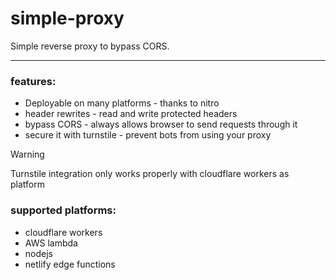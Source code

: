 # simple-proxy

Simple reverse proxy to bypass CORS<!--, used by [movie-web](https://movie-web.app)-->.<!--
Read the docs at https://docs.movie-web.app/proxy/introduction-->

---

### features:
 - Deployable on many platforms - thanks to nitro
 - header rewrites - read and write protected headers
 - bypass CORS - always allows browser to send requests through it
 - secure it with turnstile - prevent bots from using your proxy

> [!WARNING]
> Turnstile integration only works properly with cloudflare workers as platform

### supported platforms:
 - cloudflare workers
 - AWS lambda
 - nodejs
 - netlify edge functions
